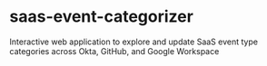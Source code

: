 # saas-event-categorizer
Interactive web application to explore and update SaaS event type categories across Okta, GitHub, and Google Workspace
